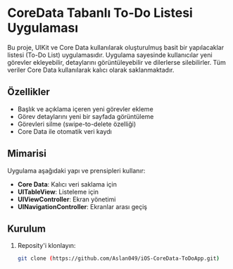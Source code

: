# CoreData Tabanlı To-Do Listesi Uygulaması

Bu proje, UIKit ve Core Data kullanılarak oluşturulmuş basit bir yapılacaklar listesi (To-Do List) uygulamasıdır. Uygulama sayesinde kullanıcılar yeni görevler ekleyebilir, detaylarını görüntüleyebilir ve dilerlerse silebilirler. Tüm veriler Core Data kullanılarak kalıcı olarak saklanmaktadır.

## Özellikler

- Başlık ve açıklama içeren yeni görevler ekleme
- Görev detaylarını yeni bir sayfada görüntüleme
- Görevleri silme (swipe-to-delete özelliği)
- Core Data ile otomatik veri kaydı

## Mimarisi

Uygulama aşağıdaki yapı ve prensipleri kullanır:

- **Core Data**: Kalıcı veri saklama için
- **UITableView**: Listeleme için
- **UIViewController**: Ekran yönetimi
- **UINavigationController**: Ekranlar arası geçiş

## Kurulum

1. Reposity'i klonlayın:
   ```bash
   git clone (https://github.com/Aslan049/iOS-CoreData-ToDoApp.git)
